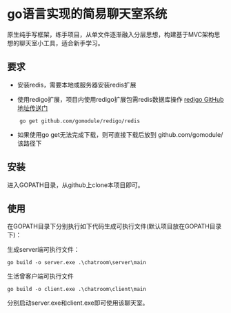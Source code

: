 # go语言实现的简易聊天室系统

原生纯手写框架，练手项目，从单文件逐渐融入分层思想，构建基于MVC架构思想的聊天室小工具，适合新手学习。

## 要求
- 安装redis，需要本地或服务器安装redis扩展

- 使用redigo扩展，项目内使用redigo扩展包需redis数据库操作
[redigo GitHub地址传送门](https://github.com/gomodule/redigo)
```
    go get github.com/gomodule/redigo/redis
```
- 如果使用go get无法完成下载，则可直接下载后放到 github.com/gomodule/ 该路径下

## 安装

进入GOPATH目录，从github上clone本项目即可。

## 使用

在GOPATH目录下分别执行如下代码生成可执行文件(默认项目放在GOPATH目录下)：

生成server端可执行文件：
```
go build -o server.exe .\chatroom\server\main
```

生活曾客户端可执行文件
```
go build -o client.exe .\chatroom\client\main
```

分别启动server.exe和client.exe即可使用该聊天室。